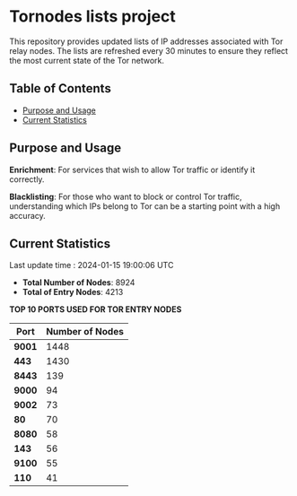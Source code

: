 # Tornodes lists project

This repository provides updated lists of IP addresses associated with Tor relay nodes. The lists are refreshed every 30 minutes to ensure they reflect the most current state of the Tor network.

## Table of Contents

- [Purpose and Usage](#purpose-and-usage)
- [Current Statistics](#current-statistics)


## Purpose and Usage

**Enrichment**: For services that wish to allow Tor traffic or identify it correctly.

**Blacklisting**: For those who want to block or control Tor traffic, understanding which IPs belong to Tor can be a starting point with a high accuracy.

## Current Statistics

Last update time : 2024-01-15 19:00:06 UTC

- **Total Number of Nodes**: 8924
- **Total of Entry Nodes**: 4213

**TOP 10 PORTS USED FOR TOR ENTRY NODES**

| **Port** | **Number of Nodes** |
|------|-----------------|
| **9001**   | 1448  |
| **443**   | 1430  |
| **8443**   | 139  |
| **9000**   | 94  |
| **9002**   | 73  |
| **80**   | 70  |
| **8080**   | 58  |
| **143**   | 56  |
| **9100**   | 55  |
| **110**   | 41  |

